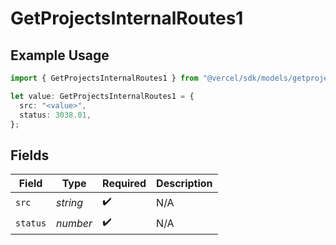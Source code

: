 # GetProjectsInternalRoutes1

## Example Usage

```typescript
import { GetProjectsInternalRoutes1 } from "@vercel/sdk/models/getprojectsop.js";

let value: GetProjectsInternalRoutes1 = {
  src: "<value>",
  status: 3038.01,
};
```

## Fields

| Field              | Type               | Required           | Description        |
| ------------------ | ------------------ | ------------------ | ------------------ |
| `src`              | *string*           | :heavy_check_mark: | N/A                |
| `status`           | *number*           | :heavy_check_mark: | N/A                |